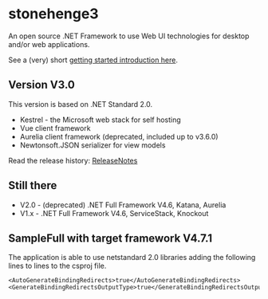 # stonehenge3
An open source .NET Framework to use Web UI technologies for desktop and/or web applications.

See a (very) short [getting started introduction here](docs/GettingStarted.md).

## Version V3.0
This version is based on .NET Standard 2.0.

* Kestrel - the Microsoft web stack for self hosting
* Vue client framework
* Aurelia client framework (deprecated, included up to v3.6.0)
* Newtonsoft.JSON serializer for view models

Read the release history: [ReleaseNotes](ReleaseNotes3.md)

## Still there 
* V2.0 - (deprecated) .NET Full Framework V4.6, Katana, Aurelia
* V1.x - .NET Full Framework V4.6, ServiceStack, Knockout


## SampleFull with target framework V4.7.1
The application is able to use netstandard 2.0 libraries adding the following lines to lines to the csproj file.

	<AutoGenerateBindingRedirects>true</AutoGenerateBindingRedirects>
  	<GenerateBindingRedirectsOutputType>true</GenerateBindingRedirectsOutputType>

